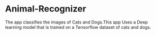 # Animal-Recognizer
The app classifies the images of Cats and Dogs.This app Uses a Deep learning model that is trained on a Tensorflow dataset of cats and dogs.
